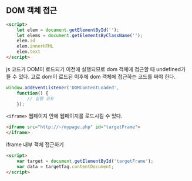 ## DOM 객체 접근
```html
<script>
    let elem = document.getElementById('');
    let elems = document.getElementsByClassName('');
    elem.id
    elem.innerHTML
    elem.text
</script>
```

js 코드가 DOM이 로드되기 이전에 실행되므로 dom 객체에 접근할 때 undefined가 뜰 수 있다.
고로 dom이 로드된 이후에 dom 객체에 접근하는 코드를 짜야 한다.

```js
window.addEventListener('DOMContentLoaded',
    function() {
        // 실행 코드
    });
```


`<iframe>` 웹페이지 안에 웹페이지를 로드시킬 수 있다.
```html
<iframe src="http://~/mypage.php" id="targetFrame">
</iframe>
```

iframe 내부 객체 접근하기
```html
<script>
    var target = document.getElementById('targetFrame');
    var data = targetTag.contentDocument;
</script>
```